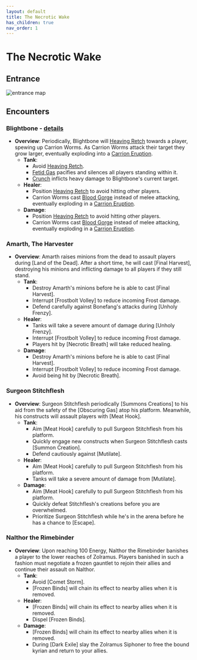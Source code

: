 ```yaml
---
layout: default
title: The Necrotic Wake
has_children: true
nav_order: 1
---
```


# The Necrotic Wake

## Entrance

![entrance map](https://wow.zamimg.com/images/wow/maps/beta/original/10534.jpg?36216)

## Encounters

### Blightbone - [details](https://steven89.github.io/Dungeon-Journal/dungeons/The_Necrotic_Wake/Blightbone.html)

- **Overview**: Periodically, Blightbone will [Heaving Retch](#) towards a player, spewing up Carrion Worms.
As Carrion Worms attack their target they grow larger, eventually exploding into a [Carrion Eruption](#).
  - **Tank**:
    - Avoid [Heaving Retch](#).
    - [Fetid Gas](#) pacifies and silences all players standing within it.
    - [Crunch](#) inflicts heavy damage to Blightbone's current target.
  - **Healer**:
    - Position [Heaving Retch](#) to avoid hitting other players.
    - Carrion Worms cast [Blood Gorge](#) instead of melee attacking, eventually exploding in a [Carrion Eruption](#).
  - **Damage**:
    - Position [Heaving Retch](#) to avoid hitting other players.
    - Carrion Worms cast [Blood Gorge](#) instead of melee attacking, eventually exploding in a [Carrion Eruption](#).

### Amarth, The Harvester

- **Overview**: Amarth raises minions from the dead to assault players during [Land of the Dead]. After a short time, he will cast [Final Harvest], destroying his minions and inflicting damage to all players if they still stand.
  - **Tank**:
    - Destroy Amarth's minions before he is able to cast [Final Harvest].
    - Interrupt [Frostbolt Volley] to reduce incoming Frost damage.
    - Defend carefully against Bonefang's attacks during [Unholy Frenzy].
  - **Healer**:
    - Tanks will take a severe amount of damage during [Unholy Frenzy].
    - Interrupt [Frostbolt Volley] to reduce incoming Frost damage.
    - Players hit by [Necrotic Breath] will take reduced healing.
  - **Damage**:
    - Destroy Amarth's minions before he is able to cast [Final Harvest].
    - Interrupt [Frostbolt Volley] to reduce incoming Frost damage.
    - Avoid being hit by [Necrotic Breath].
    
### Surgeon Stitchflesh


- **Overview**: Surgeon Stitchflesh periodically [Summons Creations] to his aid from the safety of the [Obscuring Gas] atop his platform. Meanwhile, his constructs will assault players with [Meat Hook].
  - **Tank**:
    - Aim [Meat Hook] carefully to pull Surgeon Stitchflesh from his platform.
    - Quickly engage new constructs when Surgeon Stitchflesh casts [Summon Creation].
    - Defend cautiously against [Mutilate].
  - **Healer**:
    - Aim [Meat Hook] carefully to pull Surgeon Stitchflesh from his platform.
    - Tanks will take a severe amount of damage from [Mutilate].
  - **Damage**:
    - Aim [Meat Hook] carefully to pull Surgeon Stitchflesh from his platform.
    - Quickly defeat Stitchflesh's creations before you are overwhelmed.
    - Prioritize Surgeon Stitchflesh while he's in the arena before he has a chance to [Escape].

### Nalthor the Rimebinder


- **Overview**: Upon reaching 100 Energy, Nalthor the Rimebinder banishes a player to the lower reaches of Zolramus. Players banished in such a fashion must negotiate a frozen gauntlet to rejoin their allies and continue their assault on Nalthor.
  - **Tank**:
    - Avoid [Comet Storm].
    - [Frozen Binds] will chain its effect to nearby allies when it is removed.
  - **Healer**:
    - [Frozen Binds] will chain its effect to nearby allies when it is removed.
    - Dispel [Frozen Binds].
  - **Damage**:
    - [Frozen Binds] will chain its effect to nearby allies when it is removed.
    - During [Dark Exile] slay the Zolramus Siphoner to free the bound kyrian and return to your allies.




